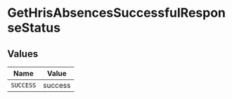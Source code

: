 # GetHrisAbsencesSuccessfulResponseStatus


## Values

| Name      | Value     |
| --------- | --------- |
| `SUCCESS` | success   |